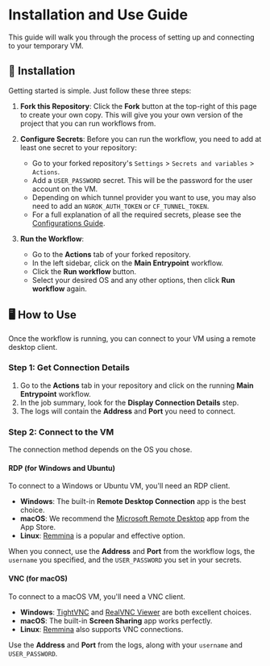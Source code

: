 # Installation and Use Guide

This guide will walk you through the process of setting up and connecting to your temporary VM.

## 🚀 Installation

Getting started is simple. Just follow these three steps:

1.  **Fork this Repository**: Click the **Fork** button at the top-right of this page to create your own copy. This will give you your own version of the project that you can run workflows from.

2.  **Configure Secrets**: Before you can run the workflow, you need to add at least one secret to your repository:
    - Go to your forked repository's `Settings` > `Secrets and variables` > `Actions`.
    - Add a `USER_PASSWORD` secret. This will be the password for the user account on the VM.
    - Depending on which tunnel provider you want to use, you may also need to add an `NGROK_AUTH_TOKEN` or `CF_TUNNEL_TOKEN`.
    - For a full explanation of all the required secrets, please see the [Configurations Guide](CONFIGURATIONS.md).

3.  **Run the Workflow**:
    - Go to the **Actions** tab of your forked repository.
    - In the left sidebar, click on the **Main Entrypoint** workflow.
    - Click the **Run workflow** button.
    - Select your desired OS and any other options, then click **Run workflow** again.

## 🖥️ How to Use

Once the workflow is running, you can connect to your VM using a remote desktop client.

### Step 1: Get Connection Details

1.  Go to the **Actions** tab in your repository and click on the running **Main Entrypoint** workflow.
2.  In the job summary, look for the **Display Connection Details** step.
3.  The logs will contain the **Address** and **Port** you need to connect.

### Step 2: Connect to the VM

The connection method depends on the OS you chose.

#### RDP (for Windows and Ubuntu)

To connect to a Windows or Ubuntu VM, you'll need an RDP client.

- **Windows**: The built-in **Remote Desktop Connection** app is the best choice.
- **macOS**: We recommend the [Microsoft Remote Desktop](https://apps.apple.com/us/app/microsoft-remote-desktop/id1295203466?mt=12) app from the App Store.
- **Linux**: [Remmina](https://remmina.org/) is a popular and effective option.

When you connect, use the **Address** and **Port** from the workflow logs, the `username` you specified, and the `USER_PASSWORD` you set in your secrets.

#### VNC (for macOS)

To connect to a macOS VM, you'll need a VNC client.

- **Windows**: [TightVNC](https://www.tightvnc.com/) and [RealVNC Viewer](https://www.realvnc.com/en/connect/download/viewer/) are both excellent choices.
- **macOS**: The built-in **Screen Sharing** app works perfectly.
- **Linux**: [Remmina](https://remmina.org/) also supports VNC connections.

Use the **Address** and **Port** from the logs, along with your `username` and `USER_PASSWORD`.
